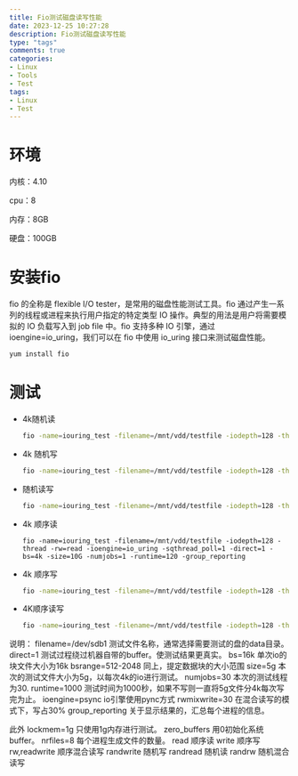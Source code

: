 ```yaml
---
title: Fio测试磁盘读写性能
date: 2023-12-25 10:27:28
description: Fio测试磁盘读写性能
type: "tags"
comments: true
categories:
- Linux
- Tools
- Test
tags:
- Linux
- Test
---
```

# 环境

内核：4.10

cpu：8

内存：8GB

硬盘：100GB

# 安装fio

fio 的全称是 flexible I/O tester，是常用的磁盘性能测试工具。fio 通过产生一系列的线程或进程来执行用户指定的特定类型 IO 操作。典型的用法是用户将需要模拟的 IO 负载写入到 job file 中。fio 支持多种 IO 引擎，通过 ioengine=io_uring，我们可以在 fio 中使用 io_uring 接口来测试磁盘性能。

```bash
yum install fio
```

# 测试

- 4k随机读

  ```bash
  fio -name=iouring_test -filename=/mnt/vdd/testfile -iodepth=128 -thread -rw=randread -ioengine=io_uring -sqthread_poll=1 -direct=1 -bs=4k -size=10G -numjobs=1 -runtime=120 -group_reporting
  ```

- 4k 随机写

  ```bash
  fio -name=iouring_test -filename=/mnt/vdd/testfile -iodepth=128 -thread -rw=randwrite -ioengine=io_uring -sqthread_poll=1 -direct=1 -bs=4k -size=10G -numjobs=1 -runtime=120 -group_reporting
  ```

- 随机读写

  ```bash
  fio -name=iouring_test -filename=/mnt/vdd/testfile -iodepth=128 -thread -rw=randrw -ioengine=io_uring -sqthread_poll=1 -direct=1 -bs=4k -size=10G -numjobs=1 -runtime=120 -group_reporting
  ```

- 4k 顺序读

  ```
  fio -name=iouring_test -filename=/mnt/vdd/testfile -iodepth=128 -thread -rw=read -ioengine=io_uring -sqthread_poll=1 -direct=1 -bs=4k -size=10G -numjobs=1 -runtime=120 -group_reporting
  ```

- 4k 顺序写

  ```bash
  fio -name=iouring_test -filename=/mnt/vdd/testfile -iodepth=128 -thread -rw=write -ioengine=io_uring -sqthread_poll=1 -direct=1 -bs=4k -size=10G -numjobs=1 -runtime=120 -group_reporting
  ```

- 4K顺序读写

  ```bash
  fio -name=iouring_test -filename=/mnt/vdd/testfile -iodepth=128 -thread -rw=rw -ioengine=io_uring -sqthread_poll=1 -direct=1 -bs=4k -size=10G -numjobs=1 -runtime=120 -group_reporting
  ```

  

说明：
filename=/dev/sdb1    测试文件名称，通常选择需要测试的盘的data目录。
direct=1         测试过程绕过机器自带的buffer。使测试结果更真实。
bs=16k          单次io的块文件大小为16k
bsrange=512-2048     同上，提定数据块的大小范围
size=5g  本次的测试文件大小为5g，以每次4k的io进行测试。
numjobs=30        本次的测试线程为30.
runtime=1000       测试时间为1000秒，如果不写则一直将5g文件分4k每次写完为止。
ioengine=psync      io引擎使用pync方式
rwmixwrite=30      在混合读写的模式下，写占30%
group_reporting     关于显示结果的，汇总每个进程的信息。

此外
lockmem=1g        只使用1g内存进行测试。
zero_buffers       用0初始化系统buffer。
nrfiles=8        每个进程生成文件的数量。
read 顺序读
write 顺序写
rw,readwrite 顺序混合读写
randwrite 随机写
randread 随机读
randrw 随机混合读写

